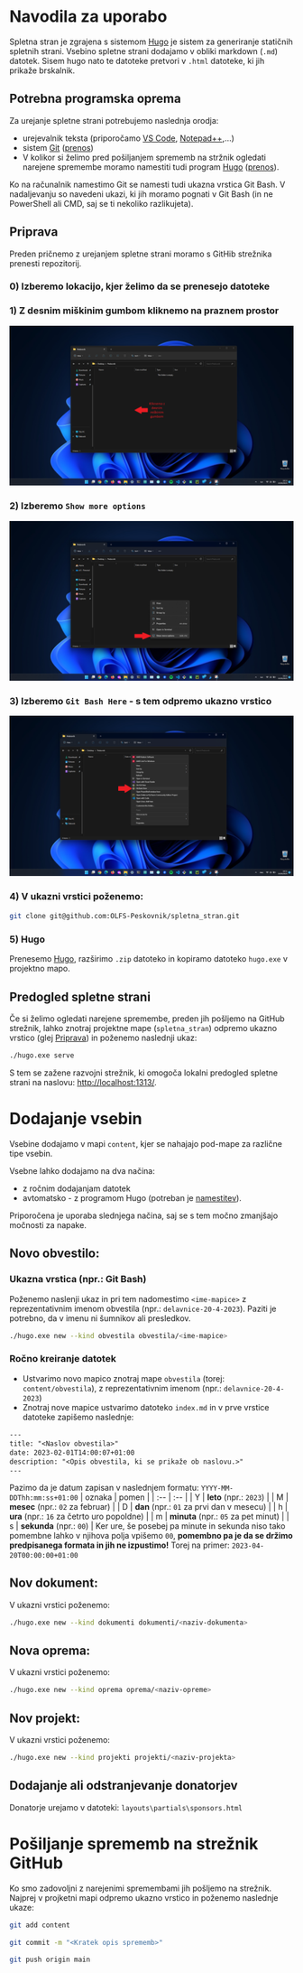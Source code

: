 
# Navodila za uporabo
Spletna stran je zgrajena s sistemom [Hugo](https://gohugo.io/) je sistem za generiranje statičnih spletnih strani. Vsebino spletne strani dodajamo v obliki markdown (`.md`) datotek. Sisem hugo nato te datoteke pretvori v `.html` datoteke, ki jih prikaže brskalnik.

## Potrebna programska oprema
Za urejanje spletne strani potrebujemo naslednja orodja:
- urejevalnik teksta (priporočamo [VS Code](https://code.visualstudio.com/), [Notepad++](https://notepad-plus-plus.org/),...)
- sistem [Git](https://git-scm.com/) ([prenos](https://git-scm.com/download/win))
- V kolikor si želimo pred pošiljanjem sprememb na stržnik ogledati narejene spremembe moramo namestiti tudi program [Hugo](https://gohugo.io/) ([prenos](https://github.com/gohugoio/hugo/releases)).

Ko na računalnik namestimo Git se namesti tudi ukazna vrstica Git Bash. V nadaljevanju so navedeni ukazi, ki jih moramo pognati v Git Bash (in ne PowerShell ali CMD, saj se ti nekoliko razlikujeta).

## Priprava
Preden pričnemo z urejanjem spletne strani moramo s GitHib strežnika prenesti repozitorij.
### 0) Izberemo lokacijo, kjer želimo da se prenesejo datoteke
### 1) Z desnim miškinim gumbom kliknemo na praznem prostor
![Lokacija](slike/izbira-git-bash-1.png)
### 2) Izberemo `Show more options`
![Lokacija](slike/izbira-git-bash-2.png)
### 3) Izberemo `Git Bash Here` - s tem odpremo ukazno vrstico
![Lokacija](slike/izbira-git-bash-3.png)
### 4) V ukazni vrstici poženemo:
```bash
git clone git@github.com:OLFS-Peskovnik/spletna_stran.git
```
### 5) Hugo
Prenesemo [Hugo](https://github.com/gohugoio/hugo/releases), razširimo `.zip` datoteko in kopiramo datoteko `hugo.exe` v projektno mapo.

## Predogled spletne strani
Če si želimo ogledati narejene spremembe, preden jih pošljemo na GitHub strežnik, lahko znotraj projektne mape (`spletna_stran`) odpremo ukazno vrstico (glej [Priprava](#priprava)) in poženemo naslednji ukaz:
```bash
./hugo.exe serve
```
S tem se zažene razvojni strežnik, ki omogoča lokalni predogled spletne strani na naslovu: [http://localhost:1313/](http://localhost:1313/). 

# Dodajanje vsebin
Vsebine dodajamo v mapi `content`, kjer se nahajajo pod-mape za različne tipe vsebin.

Vsebne lahko dodajamo na dva načina:
- z ročnim dodajanjam datotek
- avtomatsko - z programom Hugo (potreban je [namestitev](#5-hugo)).

Priporočena je uporaba slednjega načina, saj se s tem močno zmanjšajo močnosti za napake.

## Novo obvestilo:
### Ukazna vrstica (npr.: Git Bash)
Poženemo naslenji ukaz in pri tem nadomestimo `<ime-mapice>` z reprezentativnim imenom obvestila (npr.: `delavnice-20-4-2023`). Paziti je potrebno, da v imenu ni šumnikov ali presledkov.
```bash
./hugo.exe new --kind obvestila obvestila/<ime-mapice>
```
### Ročno kreiranje datotek
- Ustvarimo novo mapico znotraj mape `obvestila` (torej: `content/obvestila`), z reprezentativnim imenom (npr.: `delavnice-20-4-2023`)
- Znotraj nove mapice ustvarimo datoteko `index.md` in v prve vrstice datoteke zapišemo naslednje:
```
---
title: "<Naslov obvestila>"
date: 2023-02-01T14:00:07+01:00
description: "<Opis obvestila, ki se prikaže ob naslovu.>"
---
```
Pazimo da je datum zapisan v naslednjem formatu:
`YYYY-MM-DDThh:mm:ss+01:00`
| oznaka | pomen |
| :-- | :-- |
| Y | **leto** (npr.: `2023`) |
| M | **mesec** (npr.: `02` za februar) |
| D | **dan** (npr.: `01` za prvi dan v mesecu) |
| h | **ura** (npr.: `16` za četrto uro popoldne) |
| m | **minuta** (npr.: `05` za pet minut) |
| s | **sekunda** (npr.: `00`) |
Ker ure, še posebej pa minute in sekunda niso tako pomembne lahko v njihova polja vpišemo `00`, **pomembno pa je da se držimo predpisanega formata in jih ne izpustimo!** Torej na primer: `2023-04-20T00:00:00+01:00`

## Nov dokument:
V ukazni vrstici poženemo:
```bash
./hugo.exe new --kind dokumenti dokumenti/<naziv-dokumenta>
```

## Nova oprema:
V ukazni vrstici poženemo:
```bash
./hugo.exe new --kind oprema oprema/<naziv-opreme>
```

## Nov projekt:
V ukazni vrstici poženemo:
```bash
./hugo.exe new --kind projekti projekti/<naziv-projekta>
```

## Dodajanje ali odstranjevanje donatorjev
Donatorje urejamo v datoteki: `layouts\partials\sponsors.html`

# Pošiljanje sprememb na strežnik GitHub
Ko smo zadovoljni z narejenimi spremembami jih pošljemo na strežnik. Najprej v projketni mapi odpremo ukazno vrstico in poženemo naslednje ukaze:
```bash
git add content
```
```bash
git commit -m "<Kratek opis sprememb>"
```
```bash
git push origin main
```